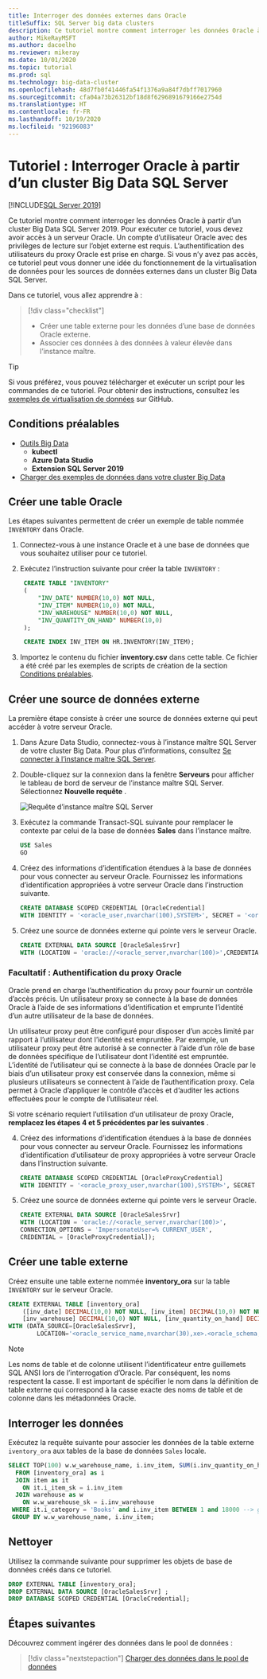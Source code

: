 ```yaml
---
title: Interroger des données externes dans Oracle
titleSuffix: SQL Server big data clusters
description: Ce tutoriel montre comment interroger les données Oracle à partir d’un cluster Big Data SQL Server 2019. Vous créez une table externe sur les données dans Oracle, puis exécutez une requête.
author: MikeRayMSFT
ms.author: dacoelho
ms.reviewer: mikeray
ms.date: 10/01/2020
ms.topic: tutorial
ms.prod: sql
ms.technology: big-data-cluster
ms.openlocfilehash: 48d7fb0f41446fa54f1376a9a84f7dbff7017960
ms.sourcegitcommit: cfa04a73b26312bf18d8f6296891679166e2754d
ms.translationtype: HT
ms.contentlocale: fr-FR
ms.lasthandoff: 10/19/2020
ms.locfileid: "92196083"
---
```

# <a name="tutorial-query-oracle-from-sql-server-big-data-cluster"></a>Tutoriel : Interroger Oracle à partir d’un cluster Big Data SQL Server

[!INCLUDE[SQL Server 2019](../includes/applies-to-version/sqlserver2019.md)]

Ce tutoriel montre comment interroger les données Oracle à partir d’un cluster Big Data SQL Server 2019. Pour exécuter ce tutoriel, vous devez avoir accès à un serveur Oracle. Un compte d’utilisateur Oracle avec des privilèges de lecture sur l’objet externe est requis. L’authentification des utilisateurs du proxy Oracle est prise en charge. Si vous n’y avez pas accès, ce tutoriel peut vous donner une idée du fonctionnement de la virtualisation de données pour les sources de données externes dans un cluster Big Data SQL Server.

Dans ce tutoriel, vous allez apprendre à :

> [!div class="checklist"]
> * Créer une table externe pour les données d’une base de données Oracle externe.
> * Associer ces données à des données à valeur élevée dans l’instance maître.

> [!TIP]
> Si vous préférez, vous pouvez télécharger et exécuter un script pour les commandes de ce tutoriel. Pour obtenir des instructions, consultez les [exemples de virtualisation de données](https://github.com/Microsoft/sql-server-samples/tree/master/samples/features/sql-big-data-cluster/data-virtualization) sur GitHub.

## <a name="prerequisites"></a><a id="prereqs"></a> Conditions préalables

- [Outils Big Data](deploy-big-data-tools.md)
   - **kubectl**
   - **Azure Data Studio**
   - **Extension SQL Server 2019**
- [Charger des exemples de données dans votre cluster Big Data](tutorial-load-sample-data.md)

## <a name="create-an-oracle-table"></a>Créer une table Oracle

Les étapes suivantes permettent de créer un exemple de table nommée `INVENTORY` dans Oracle.

1. Connectez-vous à une instance Oracle et à une base de données que vous souhaitez utiliser pour ce tutoriel.

1. Exécutez l’instruction suivante pour créer la table `INVENTORY` :

   ```sql
    CREATE TABLE "INVENTORY"
    (
        "INV_DATE" NUMBER(10,0) NOT NULL,
        "INV_ITEM" NUMBER(10,0) NOT NULL,
        "INV_WAREHOUSE" NUMBER(10,0) NOT NULL,
        "INV_QUANTITY_ON_HAND" NUMBER(10,0)
    );

    CREATE INDEX INV_ITEM ON HR.INVENTORY(INV_ITEM);
    ```

1. Importez le contenu du fichier **inventory.csv** dans cette table. Ce fichier a été créé par les exemples de scripts de création de la section [Conditions préalables](#prereqs).

## <a name="create-an-external-data-source"></a>Créer une source de données externe

La première étape consiste à créer une source de données externe qui peut accéder à votre serveur Oracle.

1. Dans Azure Data Studio, connectez-vous à l’instance maître SQL Server de votre cluster Big Data. Pour plus d’informations, consultez [Se connecter à l’instance maître SQL Server](connect-to-big-data-cluster.md#master).

1. Double-cliquez sur la connexion dans la fenêtre **Serveurs** pour afficher le tableau de bord de serveur de l’instance maître SQL Server. Sélectionnez **Nouvelle requête** .

   ![Requête d’instance maître SQL Server](./media/tutorial-query-oracle/sql-server-master-instance-query.png)

1. Exécutez la commande Transact-SQL suivante pour remplacer le contexte par celui de la base de données **Sales** dans l’instance maître.

   ```sql
   USE Sales
   GO
   ```

1. Créez des informations d’identification étendues à la base de données pour vous connecter au serveur Oracle. Fournissez les informations d’identification appropriées à votre serveur Oracle dans l’instruction suivante.

   ```sql
   CREATE DATABASE SCOPED CREDENTIAL [OracleCredential]
   WITH IDENTITY = '<oracle_user,nvarchar(100),SYSTEM>', SECRET = '<oracle_user_password,nvarchar(100),manager>';
   ```

1. Créez une source de données externe qui pointe vers le serveur Oracle.

   ```sql
   CREATE EXTERNAL DATA SOURCE [OracleSalesSrvr]
   WITH (LOCATION = 'oracle://<oracle_server,nvarchar(100)>',CREDENTIAL = [OracleCredential]);
   ```

### <a name="optional-oracle-proxy-authentication"></a>Facultatif : Authentification du proxy Oracle

Oracle prend en charge l’authentification du proxy pour fournir un contrôle d’accès précis. Un utilisateur proxy se connecte à la base de données Oracle à l’aide de ses informations d’identification et emprunte l’identité d’un autre utilisateur de la base de données. 

Un utilisateur proxy peut être configuré pour disposer d’un accès limité par rapport à l’utilisateur dont l’identité est empruntée. Par exemple, un utilisateur proxy peut être autorisé à se connecter à l’aide d’un rôle de base de données spécifique de l’utilisateur dont l’identité est empruntée. L’identité de l’utilisateur qui se connecte à la base de données Oracle par le biais d’un utilisateur proxy est conservée dans la connexion, même si plusieurs utilisateurs se connectent à l’aide de l’authentification proxy. Cela permet à Oracle d’appliquer le contrôle d’accès et d’auditer les actions effectuées pour le compte de l’utilisateur réel.

Si votre scénario requiert l’utilisation d’un utilisateur de proxy Oracle, __remplacez les étapes 4 et 5 précédentes par les suivantes__ .

4. Créez des informations d’identification étendues à la base de données pour vous connecter au serveur Oracle. Fournissez les informations d’identification d’utilisateur de proxy appropriées à votre serveur Oracle dans l’instruction suivante.

   ```sql
   CREATE DATABASE SCOPED CREDENTIAL [OracleProxyCredential]
   WITH IDENTITY = '<oracle_proxy_user,nvarchar(100),SYSTEM>', SECRET = '<oracle_proxy_user_password,nvarchar(100),manager>';
   ```

5. Créez une source de données externe qui pointe vers le serveur Oracle.

   ```sql
   CREATE EXTERNAL DATA SOURCE [OracleSalesSrvr]
   WITH (LOCATION = 'oracle://<oracle_server,nvarchar(100)>',
   CONNECTION_OPTIONS = 'ImpersonateUser=% CURRENT_USER',
   CREDENTIAL = [OracleProxyCredential]);
   ```

## <a name="create-an-external-table"></a>Créer une table externe

Créez ensuite une table externe nommée **inventory_ora** sur la table `INVENTORY` sur le serveur Oracle.

```sql
CREATE EXTERNAL TABLE [inventory_ora]
    ([inv_date] DECIMAL(10,0) NOT NULL, [inv_item] DECIMAL(10,0) NOT NULL,
    [inv_warehouse] DECIMAL(10,0) NOT NULL, [inv_quantity_on_hand] DECIMAL(10,0))
WITH (DATA_SOURCE=[OracleSalesSrvr],
        LOCATION='<oracle_service_name,nvarchar(30),xe>.<oracle_schema,nvarchar(128),HR>.<oracle_table,nvarchar(128),INVENTORY>');
```

> [!NOTE]
> Les noms de table et de colonne utilisent l’identificateur entre guillemets SQL ANSI lors de l’interrogation d’Oracle. Par conséquent, les noms respectent la casse. Il est important de spécifier le nom dans la définition de table externe qui correspond à la casse exacte des noms de table et de colonne dans les métadonnées Oracle.

## <a name="query-the-data"></a>Interroger les données

Exécutez la requête suivante pour associer les données de la table externe `iventory_ora` aux tables de la base de données `Sales` locale.

```sql
SELECT TOP(100) w.w_warehouse_name, i.inv_item, SUM(i.inv_quantity_on_hand) as total_quantity
  FROM [inventory_ora] as i
  JOIN item as it
    ON it.i_item_sk = i.inv_item
  JOIN warehouse as w
    ON w.w_warehouse_sk = i.inv_warehouse
 WHERE it.i_category = 'Books' and i.inv_item BETWEEN 1 and 18000 --> get items within specific range
 GROUP BY w.w_warehouse_name, i.inv_item;
```

## <a name="clean-up"></a>Nettoyer

Utilisez la commande suivante pour supprimer les objets de base de données créés dans ce tutoriel.

```sql
DROP EXTERNAL TABLE [inventory_ora];
DROP EXTERNAL DATA SOURCE [OracleSalesSrvr] ;
DROP DATABASE SCOPED CREDENTIAL [OracleCredential];
```

## <a name="next-steps"></a>Étapes suivantes

Découvrez comment ingérer des données dans le pool de données :
> [!div class="nextstepaction"]
> [Charger des données dans le pool de données](tutorial-data-pool-ingest-sql.md)
